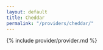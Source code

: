 ```yaml
---
layout: default
title: Cheddar
permalink: "/providers/cheddar/"
---
```


{% include provider/provider.md %}

